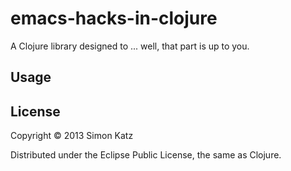 # emacs-hacks-in-clojure

A Clojure library designed to ... well, that part is up to you.

## Usage


## License

Copyright © 2013 Simon Katz

Distributed under the Eclipse Public License, the same as Clojure.
